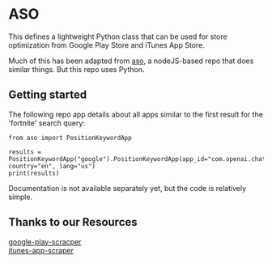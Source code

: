 # ASO
This defines a lightweight Python class that can be used for store optimization
from Google Play Store and iTunes App Store.

Much of this has been adapted from 
[aso](https://github.com/facundoolano/aso), a 
nodeJS-based repo that does similar things. But this repo uses Python.

## Getting started
The following repo app details about all apps similar to the first result 
for the 'fortnite' search query:

```
from aso import PositionKeywordApp

results = PositionKeywordApp("google").PositionKeywordApp(app_id="com.openai.chatgpt", country="en", lang="us")
print(results)
```

Documentation is not available separately yet, but the code is relatively
simple.

## Thanks to our Resources
[google-play-scracper](https://github.com/JoMingyu/google-play-scraper) <br/>
[itunes-app-scraper](https://github.com/digitalmethodsinitiative/itunes-app-scraper)
